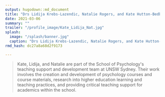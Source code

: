 ```yaml
---
output: hugodown::md_document
title: "Drs Lidija Krebs-Lazendic, Natalie Rogers, and Kate Hutton-Bedbrook"
date: 2021-03-06
summary: ""
trailer: "/profile_image/Kate_Lidija_Nat.jpg"
splash:
  image: "/splash/banner.jpg"
  caption: "Drs Lidija Krebs-Lazendic, Natalie Rogers, and Kate Hutton-Bedbrook"
rmd_hash: dc27a8a68d2f9173

---
```


> Kate, Lidija, and Natalie are part of the School of Psychology's teaching support and development team at UNSW Sydney. Their work involves the creation and development of psychology courses and course materials, research into higher education learning and teaching practices, and providing critical teaching support for academics within the school.

